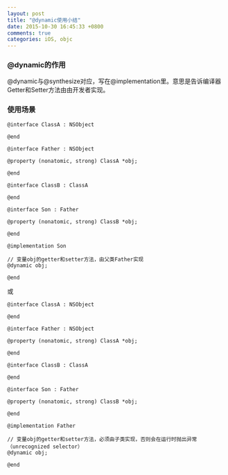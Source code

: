 ```yaml
---
layout: post
title: "@dynamic使用小结"
date: 2015-10-30 16:45:33 +0800
comments: true
categories: iOS, objc
---
```


### @dynamic的作用
@dynamic与@synthesize对应，写在@implementation里。意思是告诉编译器Getter和Setter方法由由开发者实现。

### 使用场景

```objc
@interface ClassA : NSObject

@end

@interface Father : NSObject

@property (nonatomic, strong) ClassA *obj;

@end

@interface ClassB : ClassA

@end

@interface Son : Father

@property (nonatomic, strong) ClassB *obj;

@end

@implementation Son

// 变量obj的getter和setter方法，由父类Father实现
@dynamic obj;

@end
```

或

```objc
@interface ClassA : NSObject

@end

@interface Father : NSObject

@property (nonatomic, strong) ClassA *obj;

@end

@interface ClassB : ClassA

@end

@interface Son : Father

@property (nonatomic, strong) ClassB *obj;

@end

@implementation Father

// 变量obj的getter和setter方法，必须由子类实现，否则会在运行时抛出异常（unrecognized selector）
@dynamic obj;

@end
```